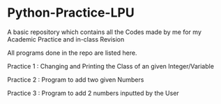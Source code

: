# Python-Practice-LPU
A basic repository which contains all the Codes made by me for my Academic Practice and in-class Revision

All programs done in the repo are listed here.

<body>
<p>Practice 1 : Changing and Printing the Class of an given Integer/Variable</p>
<p>Practice 2 : Program to add two given Numbers</p>
<p>Practice 3 : Program to add 2 numbers inputted by the User</p>
</body>
